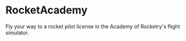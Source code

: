 # RocketAcademy
Fly your way to a rocket pilot license in the Academy of Rocketry's flight simulator.
